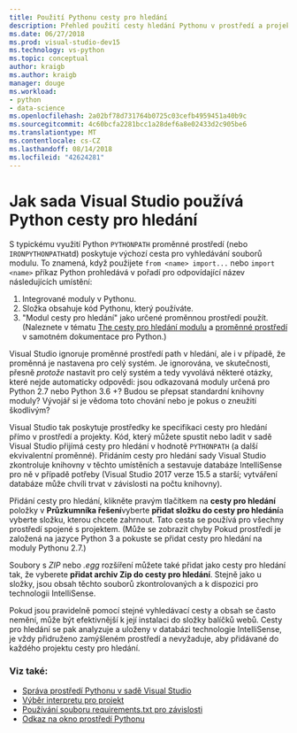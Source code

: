 ```yaml
---
title: Použití Pythonu cesty pro hledání
description: Přehled použití cesty hledání Pythonu v prostředí a projekty v sadě Visual Studio.
ms.date: 06/27/2018
ms.prod: visual-studio-dev15
ms.technology: vs-python
ms.topic: conceptual
author: kraigb
ms.author: kraigb
manager: douge
ms.workload:
- python
- data-science
ms.openlocfilehash: 2a02bf78d731764b0725c03cefb4959451a40b9c
ms.sourcegitcommit: 4c60bcfa2281bcc1a28def6a8e02433d2c905be6
ms.translationtype: MT
ms.contentlocale: cs-CZ
ms.lasthandoff: 08/14/2018
ms.locfileid: "42624281"
---
```

# <a name="how-visual-studio-uses-python-search-paths"></a>Jak sada Visual Studio používá Python cesty pro hledání

S typickému využití Python `PYTHONPATH` proměnné prostředí (nebo `IRONPYTHONPATH`atd) poskytuje výchozí cesta pro vyhledávání souborů modulu. To znamená, když použijete `from <name> import...` nebo `import <name>` příkaz Python prohledává v pořadí pro odpovídající název následujících umístění:

1. Integrované moduly v Pythonu.
1. Složka obsahuje kód Pythonu, který používáte.
1. "Modul cesty pro hledání" jako určené proměnnou prostředí použít. (Naleznete v tématu [The cesty pro hledání modulu](https://docs.python.org/2/tutorial/modules.html#the-module-search-path) a [proměnné prostředí](https://docs.python.org/2/using/cmdline.html#envvar-PYTHONPATH) v samotném dokumentace pro Python.)

Visual Studio ignoruje proměnné prostředí path v hledání, ale i v případě, že proměnná je nastavena pro celý systém. Je ignorována, ve skutečnosti, přesně *protože* nastavit pro celý systém a tedy vyvolává některé otázky, které nejde automaticky odpovědi: jsou odkazovaná moduly určená pro Python 2.7 nebo Python 3.6 +? Budou se přepsat standardní knihovny moduly? Vývojář si je vědoma toto chování nebo je pokus o zneužití škodlivým?

Visual Studio tak poskytuje prostředky ke specifikaci cesty pro hledání přímo v prostředí a projekty. Kód, který můžete spustit nebo ladit v sadě Visual Studio přijímá cesty pro hledání v hodnotě `PYTHONPATH` (a další ekvivalentní proměnné). Přidáním cesty pro hledání sady Visual Studio zkontroluje knihovny v těchto umístěních a sestavuje databáze IntelliSense pro ně v případě potřeby (Visual Studio 2017 verze 15.5 a starší; vytváření databáze může chvíli trvat v závislosti na počtu knihovny).

Přidání cesty pro hledání, klikněte pravým tlačítkem na **cesty pro hledání** položky v **Průzkumníka řešení**vyberte **přidat složku do cesty pro hledání**a vyberte složku, kterou chcete zahrnout. Tato cesta se používá pro všechny prostředí spojené s projektem. (Může se zobrazit chyby Pokud prostředí je založená na jazyce Python 3 a pokuste se přidat cesty pro hledání na moduly Pythonu 2.7.)

Soubory s *ZIP* nebo *.egg* rozšíření můžete také přidat jako cesty pro hledání tak, že vyberete **přidat archiv Zip do cesty pro hledání**. Stejně jako u složky, jsou obsah těchto souborů zkontrolovaných a k dispozici pro technologii IntelliSense.

Pokud jsou pravidelně pomocí stejné vyhledávací cesty a obsah se často nemění, může být efektivnější k její instalaci do složky balíčků webů. Cesty pro hledání se pak analyzuje a uloženy v databázi technologie IntelliSense, je vždy přidruženo zamýšleném prostředí a nevyžaduje, aby přidávané do každého projektu cesty pro hledání.

### <a name="see-also"></a>Viz také:

- [Správa prostředí Pythonu v sadě Visual Studio](managing-python-environments-in-visual-studio.md)
- [Výběr interpretu pro projekt](selecting-a-python-environment-for-a-project.md)
- [Používání souboru requirements.txt pro závislosti](managing-required-packages-with-requirements-txt.md)
- [Odkaz na okno prostředí Pythonu](python-environments-window-tab-reference.md)
